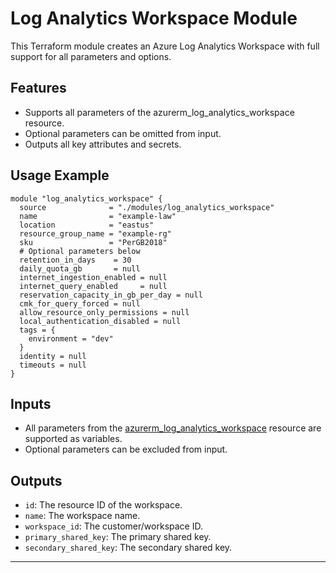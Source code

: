 # Log Analytics Workspace Module

This Terraform module creates an Azure Log Analytics Workspace with full support for all parameters and options.

## Features
- Supports all parameters of the azurerm_log_analytics_workspace resource.
- Optional parameters can be omitted from input.
- Outputs all key attributes and secrets.

## Usage Example
```hcl
module "log_analytics_workspace" {
  source              = "./modules/log_analytics_workspace"
  name                = "example-law"
  location            = "eastus"
  resource_group_name = "example-rg"
  sku                 = "PerGB2018"
  # Optional parameters below
  retention_in_days    = 30
  daily_quota_gb       = null
  internet_ingestion_enabled = null
  internet_query_enabled     = null
  reservation_capacity_in_gb_per_day = null
  cmk_for_query_forced = null
  allow_resource_only_permissions = null
  local_authentication_disabled = null
  tags = {
    environment = "dev"
  }
  identity = null
  timeouts = null
}
```

## Inputs
- All parameters from the [azurerm_log_analytics_workspace](https://registry.terraform.io/providers/hashicorp/azurerm/latest/docs/resources/log_analytics_workspace) resource are supported as variables.
- Optional parameters can be excluded from input.

## Outputs
- `id`: The resource ID of the workspace.
- `name`: The workspace name.
- `workspace_id`: The customer/workspace ID.
- `primary_shared_key`: The primary shared key.
- `secondary_shared_key`: The secondary shared key.

---
